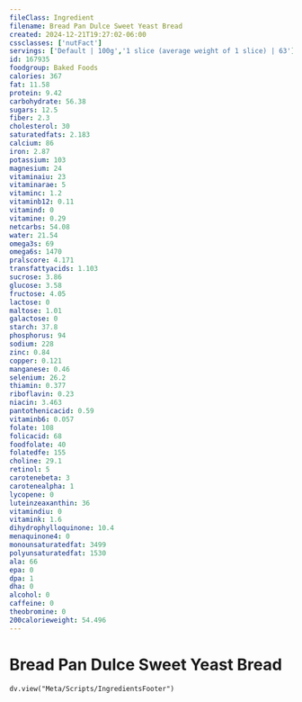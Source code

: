 ```yaml
---
fileClass: Ingredient
filename: Bread Pan Dulce Sweet Yeast Bread
created: 2024-12-21T19:27:02-06:00
cssclasses: ['nutFact']
servings: ['Default | 100g','1 slice (average weight of 1 slice) | 63']
id: 167935
foodgroup: Baked Foods
calories: 367
fat: 11.58
protein: 9.42
carbohydrate: 56.38
sugars: 12.5
fiber: 2.3
cholesterol: 30
saturatedfats: 2.183
calcium: 86
iron: 2.87
potassium: 103
magnesium: 24
vitaminaiu: 23
vitaminarae: 5
vitaminc: 1.2
vitaminb12: 0.11
vitamind: 0
vitamine: 0.29
netcarbs: 54.08
water: 21.54
omega3s: 69
omega6s: 1470
pralscore: 4.171
transfattyacids: 1.103
sucrose: 3.86
glucose: 3.58
fructose: 4.05
lactose: 0
maltose: 1.01
galactose: 0
starch: 37.8
phosphorus: 94
sodium: 228
zinc: 0.84
copper: 0.121
manganese: 0.46
selenium: 26.2
thiamin: 0.377
riboflavin: 0.23
niacin: 3.463
pantothenicacid: 0.59
vitaminb6: 0.057
folate: 108
folicacid: 68
foodfolate: 40
folatedfe: 155
choline: 29.1
retinol: 5
carotenebeta: 3
carotenealpha: 1
lycopene: 0
luteinzeaxanthin: 36
vitamindiu: 0
vitamink: 1.6
dihydrophylloquinone: 10.4
menaquinone4: 0
monounsaturatedfat: 3499
polyunsaturatedfat: 1530
ala: 66
epa: 0
dpa: 1
dha: 0
alcohol: 0
caffeine: 0
theobromine: 0
200calorieweight: 54.496
---
```


# Bread Pan Dulce Sweet Yeast Bread

```dataviewjs
dv.view("Meta/Scripts/IngredientsFooter")
```
